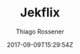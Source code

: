 ---
title: "Jekflix"
github: https://github.com/thiagorossener/jekflix-template
demo: https://jekflix.rossener.com/
author: Thiago Rossener

ssg:
  - Jekyll
cms:
  - No Cms
date: 2017-09-09T15:29:54Z
github_branch: master
---